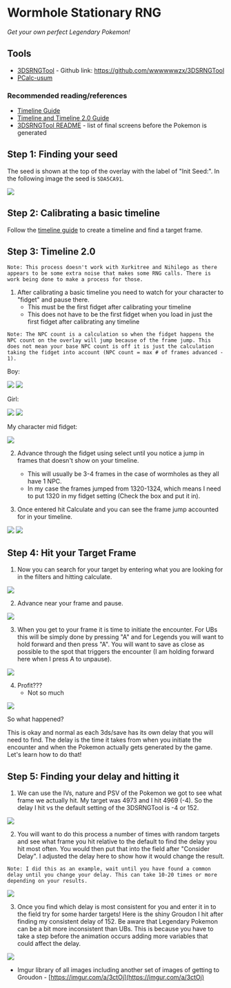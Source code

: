# Wormhole Stationary RNG

_Get your own perfect Legendary Pokemon!_

## Tools

- [3DSRNGTool](https://ci.appveyor.com/project/wwwwwwzx/3dsrngtool/build/artifacts) - Github link: https://github.com/wwwwwwzx/3DSRNGTool
- [PCalc-usum](https://pokemonrng.com/downloads/pcalc/pcalc-usum.zip)

### Recommended reading/references

- [Timeline Guide](https://pokemonrng.com/guides/usum/en/Timeline%20Guide.md)
- [Timeline and Timeline 2.0 Guide](https://github.com/wwwwwwzx/3DSRNGTool/wiki/Gen7-Timeline-Calibration-%28PokeCalcNTR-Only%29)
- [3DSRNGTool README](https://github.com/wwwwwwzx/3DSRNGTool/blob/master/README.md) - list of final screens before the Pokemon is generated

## Step 1: Finding your seed

The seed is shown at the top of the overlay with the label of "Init Seed:". In the following image the seed is `5DA5CA91`.

![](https://i.imgur.com/FXtylJx.png)

## Step 2: Calibrating a basic timeline

Follow the [timeline guide](https://pokemonrng.com/guides/usum/en/Timeline%20Guide.md) to create a timeline and find a target frame.

## Step 3: Timeline 2.0

```
Note: This process doesn't work with Xurkitree and Nihilego as there appears to be some extra noise that makes some RNG calls. There is work being done to make a process for those.
```

1. After calibrating a basic timeline you need to watch for your character to "fidget" and pause there.
   - This must be the first fidget after calibrating your timeline
   - This does not have to be the first fidget when you load in just the first fidget after calibrating any timeline

```
Note: The NPC count is a calculation so when the fidget happens the NPC count on the overlay will jump because of the frame jump. This does not mean your base NPC count is off it is just the calculation taking the fidget into account (NPC count = max # of frames advanced - 1).
```

Boy:

![](https://camo.githubusercontent.com/6319d400d9f87d6dceda41b36caad2bc2a03d905/68747470733a2f2f692e696d6775722e636f6d2f6d41794a3149372e676966) ![](https://camo.githubusercontent.com/dfd85f146d791e87030b5c402100fb64ea711837/68747470733a2f2f692e696d6775722e636f6d2f62587a704d42702e676966)

Girl:

![](https://camo.githubusercontent.com/783ad84d0ba843a82f8ceae7224f88d12278a35c/68747470733a2f2f692e696d6775722e636f6d2f637735787770432e676966) ![](https://camo.githubusercontent.com/4d46716f6dbda58e43acbb7a4837644e6b99bfd9/68747470733a2f2f692e696d6775722e636f6d2f4e6c78337278452e676966)

My character mid fidget:

![](https://i.imgur.com/lhAMvJk.png)

2. Advance through the fidget using select until you notice a jump in frames that doesn't show on your timeline.

   - This will usually be 3-4 frames in the case of wormholes as they all have 1 NPC.
   - In my case the frames jumped from 1320-1324, which means I need to put 1320 in my fidget setting (Check the box and put it in).

3. Once entered hit Calculate and you can see the frame jump accounted for in your timeline.

![](https://i.imgur.com/VtG9yur.jpg) ![](https://i.imgur.com/09VjphH.jpg)

## Step 4: Hit your Target Frame

1. Now you can search for your target by entering what you are looking for in the filters and hitting calculate.

![](https://i.imgur.com/XMni0tq.jpg)

2. Advance near your frame and pause.

![](https://i.imgur.com/ro0o8yq.png)

3. When you get to your frame it is time to initiate the encounter. For UBs this will be simply done by pressing "A" and for Legends you will want to hold forward and then press "A". You will want to save as close as possible to the spot that triggers the encounter (I am holding forward here when I press A to unpause).

![](https://i.imgur.com/TJBM800.png)

4. Profit???
   - Not so much

![](https://i.imgur.com/z3vbvfe.png)

So what happened?

This is okay and normal as each 3ds/save has its own delay that you will need to find. The delay is the time it takes from when you initiate the encounter and when the Pokemon actually gets generated by the game. Let's learn how to do that!

## Step 5: Finding your delay and hitting it

1. We can use the IVs, nature and PSV of the Pokemon we got to see what frame we actually hit. My target was 4973 and I hit 4969 (-4). So the delay I hit vs the default setting of the 3DSRNGTool is -4 or 152.

![](https://i.imgur.com/3arvrHP.jpg)

2. You will want to do this process a number of times with random targets and see what frame you hit relative to the default to find the delay you hit most often. You would then put that into the field after "Consider Delay". I adjusted the delay here to show how it would change the result.

```
Note: I did this as an example, wait until you have found a common delay until you change your delay. This can take 10-20 times or more depending on your results.
```

![](https://i.imgur.com/THTHPpK.jpg)

3. Once you find which delay is most consistent for you and enter it in to the field try for some harder targets! Here is the shiny Groudon I hit after finding my consistent delay of 152. Be aware that Legendary Pokemon can be a bit more inconsistent than UBs. This is because you have to take a step before the animation occurs adding more variables that could affect the delay.

![](https://i.imgur.com/SnhyISc.png)

- Imgur library of all images including another set of images of getting to Groudon - [https://imgur.com/a/3ctOj](https://imgur.com/a/3ctOj)
